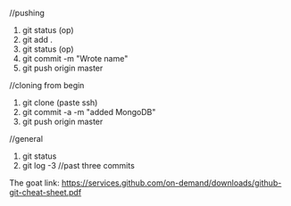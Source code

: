 //pushing 
1) git status (op)
2) git add .
3) git status (op)
4) git commit -m "Wrote name"
5) git push origin master 


//cloning from begin
1) git clone (paste ssh)
2) git commit -a -m "added MongoDB"
3) git push origin master 


//general
1) git status
2) git log -3 //past three commits


The goat link:
https://services.github.com/on-demand/downloads/github-git-cheat-sheet.pdf



